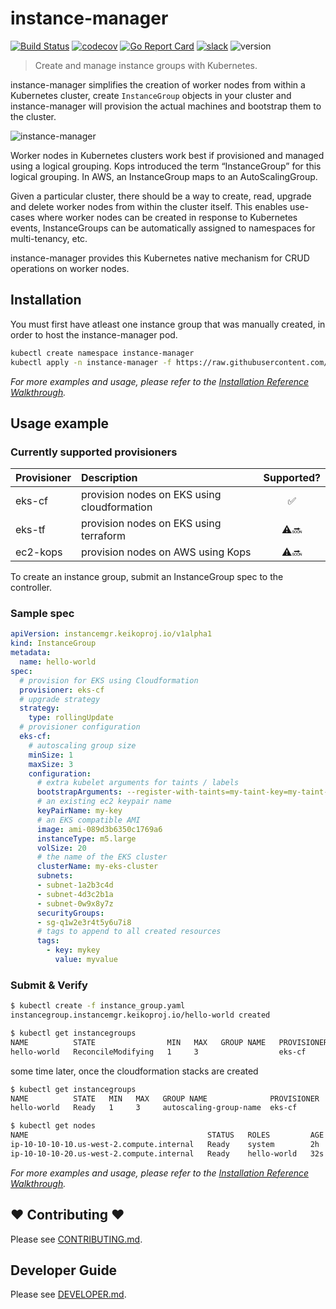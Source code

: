 # instance-manager
[![Build Status](https://travis-ci.org/keikoproj/instance-manager.svg?branch=master)](https://travis-ci.org/keikoproj/instance-manager)
[![codecov](https://codecov.io/gh/keikoproj/instance-manager/branch/master/graph/badge.svg)](https://codecov.io/gh/keikoproj/instance-manager)
[![Go Report Card](https://goreportcard.com/badge/github.com/keikoproj/instance-manager)](https://goreportcard.com/report/github.com/keikoproj/instance-manager)
[![slack](https://img.shields.io/badge/slack-join%20the%20conversation-ff69b4.svg)][SlackUrl]
![version](https://img.shields.io/badge/version-0.4.1-blue.svg?cacheSeconds=2592000)
> Create and manage instance groups with Kubernetes.

instance-manager simplifies the creation of worker nodes from within a Kubernetes cluster, create `InstanceGroup` objects in your cluster and instance-manager will provision the actual machines and bootstrap them to the cluster.

![instance-manager](hack/instance-manager.png)

Worker nodes in Kubernetes clusters work best if provisioned and managed using a logical grouping. Kops introduced the term “InstanceGroup” for this logical grouping. In AWS, an InstanceGroup maps to an AutoScalingGroup.

Given a particular cluster, there should be a way to create, read, upgrade and delete worker nodes from within the cluster itself. This enables use-cases where worker nodes can be created in response to Kubernetes events, InstanceGroups can be automatically assigned to namespaces for multi-tenancy, etc.

instance-manager provides this Kubernetes native mechanism for CRUD operations on worker nodes.

## Installation

You must first have atleast one instance group that was manually created, in order to host the instance-manager pod.

```sh
kubectl create namespace instance-manager
kubectl apply -n instance-manager -f https://raw.githubusercontent.com/keikoproj/instance-manager/master/docs/04_instance-manager.yaml
```

_For more examples and usage, please refer to the [Installation Reference Walkthrough][install]._

## Usage example

### Currently supported provisioners

| Provisioner | Description | Supported?
| :--- | :--- | :---: |
| eks-cf | provision nodes on EKS using cloudformation | ✅ |
| eks-tf | provision nodes on EKS using terraform | ⚠️🔜 |
| ec2-kops | provision nodes on AWS using Kops | ⚠️🔜 |

To create an instance group, submit an InstanceGroup spec to the controller.

### Sample spec

```yaml
apiVersion: instancemgr.keikoproj.io/v1alpha1
kind: InstanceGroup
metadata:
  name: hello-world
spec:
  # provision for EKS using Cloudformation
  provisioner: eks-cf
  # upgrade strategy
  strategy:
    type: rollingUpdate
  # provisioner configuration
  eks-cf:
    # autoscaling group size
    minSize: 1
    maxSize: 3
    configuration:
      # extra kubelet arguments for taints / labels
      bootstrapArguments: --register-with-taints=my-taint-key=my-taint-value:NoSchedule --node-labels=my-label=true
      # an existing ec2 keypair name
      keyPairName: my-key
      # an EKS compatible AMI
      image: ami-089d3b6350c1769a6
      instanceType: m5.large
      volSize: 20
      # the name of the EKS cluster
      clusterName: my-eks-cluster
      subnets:
      - subnet-1a2b3c4d
      - subnet-4d3c2b1a
      - subnet-0w9x8y7z
      securityGroups:
      - sg-q1w2e3r4t5y6u7i8
      # tags to append to all created resources
      tags:
        - key: mykey
          value: myvalue
```

### Submit & Verify

```sh
$ kubectl create -f instance_group.yaml
instancegroup.instancemgr.keikoproj.io/hello-world created

$ kubectl get instancegroups
NAME          STATE                MIN   MAX   GROUP NAME   PROVISIONER   AGE
hello-world   ReconcileModifying   1     3                  eks-cf        10s
```

some time later, once the cloudformation stacks are created

```sh
$ kubectl get instancegroups
NAME          STATE   MIN   MAX   GROUP NAME              PROVISIONER   AGE
hello-world   Ready   1     3     autoscaling-group-name  eks-cf        4m

$ kubectl get nodes
NAME                                        STATUS   ROLES         AGE    VERSION
ip-10-10-10-10.us-west-2.compute.internal   Ready    system        2h     v1.12.7
ip-10-10-10-20.us-west-2.compute.internal   Ready    hello-world   32s    v1.12.7
```

_For more examples and usage, please refer to the [Installation Reference Walkthrough][install]._

## ❤ Contributing ❤

Please see [CONTRIBUTING.md](.github/CONTRIBUTING.md).

## Developer Guide

Please see [DEVELOPER.md](.github/DEVELOPER.md).

<!-- Markdown link -->
[install]: https://github.com/keikoproj/instance-manager/blob/master/docs/README.md
[SlackUrl]: https://keikoproj.slack.com/messages/instance-manager